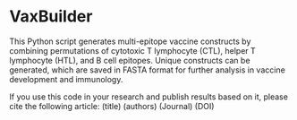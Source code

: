 # VaxBuilder
This Python script generates multi-epitope vaccine constructs by combining permutations of cytotoxic T lymphocyte (CTL), helper T lymphocyte (HTL), and B cell epitopes. Unique constructs can be generated, which are saved in FASTA format for further analysis in vaccine development and immunology.

If you use this code in your research and publish results based on it, please cite the following article:
(title)
(authors)
(Journal)
(DOI)
